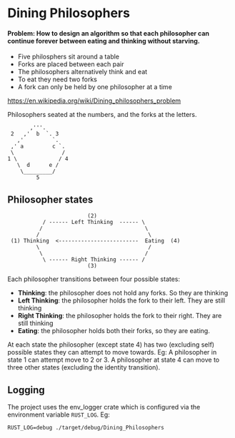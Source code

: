 # Dining Philosophers
#### Problem: How to design an algorithm so that each philosopher can continue forever between eating and thinking without starving.
- Five philosphers sit around a table
- Forks are placed between each pair
- The philosophers alternatively think and eat
- To eat they need two forks
- A fork can only be held by one philosopher at a time



https://en.wikipedia.org/wiki/Dining_philosophers_problem

Philosophers seated at the numbers, and the forks at the letters.
             
           ,'''.
     2   ,'  b  `. 3
       ,'         `.
     ,' a         c `.
     \               /
    1 \             / 4
       \  d      e /
        \_________/
             5



## Philosopher states

                             (2)
               / ------ Left Thinking  ------ \  
              /                                \
             /                                  \
     (1) Thinking  <-------------------------  Eating  (4)
             \                                  /
              \                                /
               \ ------ Right Thinking ------ /
                             (3)
               
               
               
Each philosopher transitions between four possible states:
- **Thinking**: the philosopher does not hold any forks. So they are thinking
- **Left Thinking**: the philosopher holds the fork to their left. They are still thinking
- **Right Thinking**: the philosopher holds the fork to their right. They are still thinking
- **Eating**: the philosopher holds both their forks, so they are eating.

At each state the philosopher (except state 4) has two (excluding self) possible states they can attempt to move towards.
Eg: A philosopher in state 1 can attempt move to 2 or 3.
A philosopher at state 4 can move to three other states (excluding the identity transition). 


## Logging
The project uses the env_logger crate which is configured via the environment variable `RUST_LOG`. Eg:

```
RUST_LOG=debug ./target/debug/Dining_Philosophers
```
